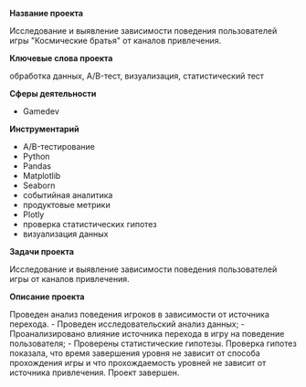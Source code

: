 **Название проекта**

Исследование и выявление зависимости поведения пользователей игры "Космические братья" от каналов привлечения.

**Ключевые слова проекта**

обработка данных, A/B-тест, визуализация, статистический тест

**Сферы деятельности**
- Gamedev

**Инструментарий**
- A/B-тестирование
- Python
- Pandas
- Matplotlib
- Seaborn
- событийная аналитика
- продуктовые метрики
- Plotly
- проверка статистических гипотез
- визуализация данных


**Задачи проекта**

Исследование и выявление зависимости поведения пользователей игры от каналов привлечения.	

**Описание проекта**

Проведен анализ поведения игроков в зависимости от источника перехода. - Проведен исследовательский анализ данных; - Проанализировано влияние источника перехода в игру на поведение пользователя; - Проверены статистические гипотезы.
Проверка гипотез показала, что время завершения уровня не зависит от способа прохождения игры и что прохождаемость уровней  не зависит от источника привлечения.
Проект завершен.
